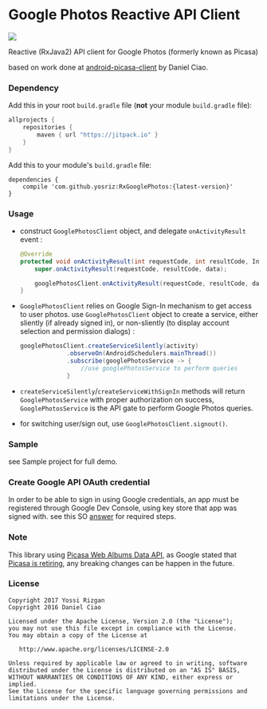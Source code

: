 # Google Photos Reactive API Client

[![](https://jitpack.io/v/yosriz/RxGooglePhotos.svg)](https://jitpack.io/#yosriz/RxGooglePhotos)

Reactive (RxJava2) API client for Google Photos (formerly known as Picasa)

based on work done at [android-picasa-client](https://github.com/plusCubed/android-picasa-client) by Daniel Ciao.

### Dependency

Add this in your root `build.gradle` file (**not** your module `build.gradle` file):

```gradle
allprojects {
	repositories {
		maven { url "https://jitpack.io" }
	}
}
```

Add this to your module's `build.gradle` file:

```Gradle
dependencies {
    compile 'com.github.yosriz:RxGooglePhotos:{latest-version}'	
}
```


### Usage

- construct `GooglePhotosClient` object, and delegate `onActivityResult` event  :
    ```java
    @Override
    protected void onActivityResult(int requestCode, int resultCode, Intent data) {
        super.onActivityResult(requestCode, resultCode, data);

        googlePhotosClient.onActivityResult(requestCode, resultCode, data);
    }
    ```
    
- `GooglePhotosClient` relies on Google Sign-In mechanism to get access to user photos.
  use `GooglePhotosClient` object to create a service, either sliently (if already signed in), or non-sliently (to display account selection and permission dialogs) :
   ```java
   googlePhotosClient.createServiceSilently(activity)
                .observeOn(AndroidSchedulers.mainThread())
                .subscribe(googlePhotosService -> {
                    //use googlePhotosService to perform queries
                }
   ```
    
- `createServiceSilently`/`createServiceWithSignIn` methods will return `GooglePhotosService` with proper authorization on success,
   `GooglePhotosService` is the API gate to perform Google Photos queries.
   
- for switching user/sign out, use `GooglePhotosClient.signout()`.  

  
    

### Sample

see Sample project for full demo.

### Create Google API OAuth credential

In order to be able to sign in using Google credentials, an app must be registered through Google Dev Console, using key store that app was signed with. 
see this SO [answer](https://stackoverflow.com/a/41012703/3903847) for required steps.

### Note 
This library using [Picasa Web Albums Data API](https://developers.google.com/picasa-web/), as Google stated that [Picasa is retiring](https://developers.google.com/picasa-web/docs/3.0/releasenotes#picasa-is-retiring-february-12-2016), any breaking changes can be happen in the future.

### License

```
Copyright 2017 Yossi Rizgan
Copyright 2016 Daniel Ciao

Licensed under the Apache License, Version 2.0 (the "License");
you may not use this file except in compliance with the License.
You may obtain a copy of the License at

   http://www.apache.org/licenses/LICENSE-2.0

Unless required by applicable law or agreed to in writing, software
distributed under the License is distributed on an "AS IS" BASIS,
WITHOUT WARRANTIES OR CONDITIONS OF ANY KIND, either express or implied.
See the License for the specific language governing permissions and
limitations under the License.
```
